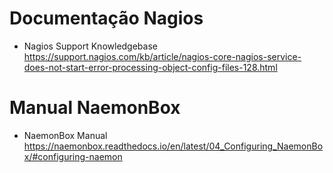 # Documentação Nagios
- Nagios Support Knowledgebase
https://support.nagios.com/kb/article/nagios-core-nagios-service-does-not-start-error-processing-object-config-files-128.html

# Manual NaemonBox
-  NaemonBox Manual
https://naemonbox.readthedocs.io/en/latest/04_Configuring_NaemonBox/#configuring-naemon